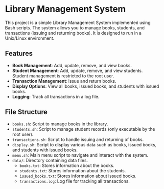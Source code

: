 # Library Management System

This project is a simple Library Management System implemented using Bash scripts. The system allows you to manage books, students, and transactions (issuing and returning books). It is designed to run in a Unix/Linux environment.

## Features

- **Book Management**: Add, update, remove, and view books.
- **Student Management**: Add, update, remove, and view students. Student management is restricted to the root user.
- **Transaction Management**: Issue and return books.
- **Display Options**: View all books, issued books, and students with issued books.
- **Logging**: Track all transactions in a log file.

## File Structure

- `books.sh`: Script to manage books in the library.
- `students.sh`: Script to manage student records (only executable by the root user).
- `transactions.sh`: Script to handle issuing and returning of books.
- `display.sh`: Script to display various data such as books, issued books, and students with issued books.
- `menu.sh`: Main menu script to navigate and interact with the system.
- `data/`: Directory containing data files.
  - `books.txt`: Stores information about the books.
  - `students.txt`: Stores information about the students.
  - `issued_books.txt`: Stores information about issued books.
  - `transactions.log`: Log file for tracking all transactions.

